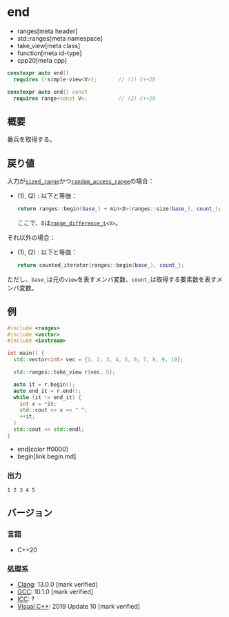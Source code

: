 # end
* ranges[meta header]
* std::ranges[meta namespace]
* take_view[meta class]
* function[meta id-type]
* cpp20[meta cpp]

```cpp
constexpr auto end()
  requires (!simple-view<V>);       // (1) C++20

constexpr auto end() const
  requires range<const V>;          // (2) C++20
```

## 概要
番兵を取得する。

## 戻り値
入力が[`sized_range`](../sized_range.md)かつ[`random_access_range`](../random_access_range.md)の場合：
- (1), (2) : 以下と等価：
    ```cpp
    return ranges::begin(base_) + min<D>(ranges::size(base_), count_);
    ```
    ここで、`D`は[`range_difference_t`](../range_difference_t.md)`<V>`。

それ以外の場合：
- (1), (2) : 以下と等価：
    ```cpp
    return counted_iterator{ranges::begin(base_), count_};
    ```

ただし、`base_`は元の`view`を表すメンバ変数、`count_`は取得する要素数を表すメンバ変数。

## 例

```cpp example
#include <ranges>
#include <vector>
#include <iostream>

int main() {
  std::vector<int> vec = {1, 2, 3, 4, 5, 6, 7, 8, 9, 10};

  std::ranges::take_view r{vec, 5};

  auto it = r.begin();
  auto end_it = r.end();
  while (it != end_it) {
    int x = *it;
    std::cout << x << " ";
    ++it;
  }
  std::cout << std::endl;
}
```
* end[color ff0000]
* begin[link begin.md]

### 出力

```
1 2 3 4 5 
```

## バージョン
### 言語
- C++20

### 処理系
- [Clang](/implementation.md#clang): 13.0.0 [mark verified]
- [GCC](/implementation.md#gcc): 10.1.0 [mark verified]
- [ICC](/implementation.md#icc): ?
- [Visual C++](/implementation.md#visual_cpp): 2019 Update 10 [mark verified]